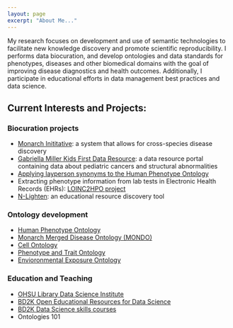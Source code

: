 ```yaml
---
layout: page
excerpt: "About Me..."
---
```


My research focuses on development and use of semantic technologies to facilitate new knowledge discovery and promote scientific reproducibility. I performs data biocuration, and develop ontologies and data standards for phenotypes, diseases and other biomedical domains with the goal of improving disease diagnostics and health outcomes. Additionally, I participate in educational efforts in data management best practices and data science.

## Current Interests and Projects:

### Biocuration projects
- [Monarch Inititative](https://monarchinitiative.org/): a system that allows for cross-species disease discovery
- [Gabriella Miller Kids First Data Resource](https://kidsfirstdrc.org/): a data resource portal containing data about pediatric cancers and structural abnormalities
- [Applying layperson synonyms to the Human Phenotype Ontology](https://phenotypr.com/)
- Extracting phenotype information from lab tests in Electronic Health Records (EHRs): [LOINC2HPO project](https://github.com/TheJacksonLaboratory/loinc2hpoAnnotation)
- [N-Lighten](http://alaska.dev.eagle-i.net/): an educational resource discovery tool

### Ontology development
- [Human Phenotype Ontology](https://hpo.jax.org/app/)
- [Monarch Merged Disease Ontology (MONDO)](http://obofoundry.org/ontology/mondo.html)
- [Cell Ontology](https://github.com/obophenotype/cell-ontology)
- [Phenotype and Trait Ontology](https://github.com/pato-ontology/pato)
- [Envioronmental Exposure Ontology](https://github.com/EnvironmentOntology/environmental-exposure-ontology)

### Education and Teaching
- [OHSU Library Data Science Institute](https://ohsulibrary-datascienceinstitute.github.io/)
- [BD2K Open Educational Resources for Data Science](https://github.com/OHSUBD2K/)
- [BD2K Data Science skills courses](http://www.ohsu.edu/xd/education/schools/school-of-medicine/departments/clinical-departments/dmice/research/bd2k.cfm)
- Ontologies 101

